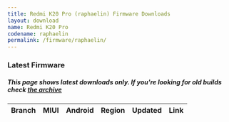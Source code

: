 ```yaml
---
title: Redmi K20 Pro (raphaelin) Firmware Downloads
layout: download
name: Redmi K20 Pro
codename: raphaelin
permalink: /firmware/raphaelin/
---
```



### Latest Firmware
##### This page shows latest downloads only. If you're looking for old builds check [the archive](/archive/firmware/raphaelin/)


<div class="table-responsive-md" id="table-wrapper">
<table id="firmware" class="compact table table-striped table-hover table-sm">
    <thead class="thead-dark">
        <tr>
            <th>Branch</th>
            <th>MIUI</th>
            <th>Android</th>
            <th>Region</th>
            <th>Updated</th>
            <th>Link</th>
        </tr>
    </thead>
    <script>loadFirmwareDownloads('raphaelin', 'latest')</script>
</table>
</div>
